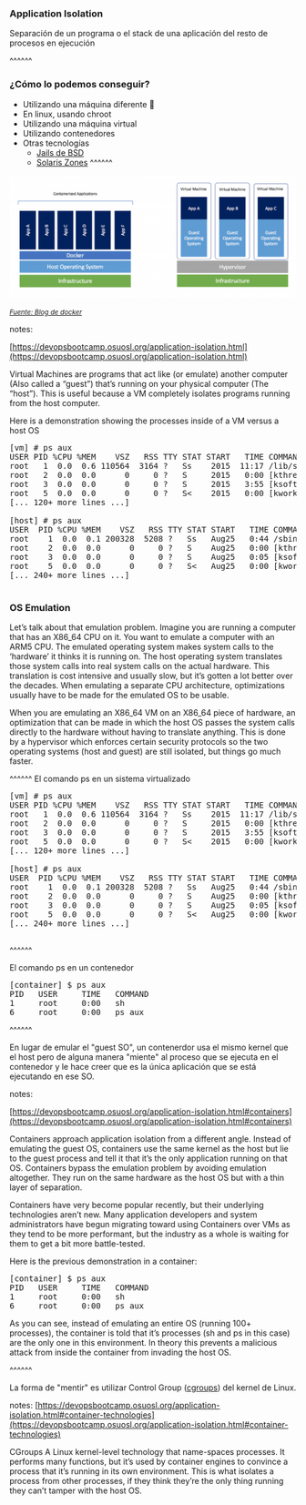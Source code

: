 ### Application Isolation

Separación de un programa o el stack de una aplicación del resto de procesos en ejecución

^^^^^^

### ¿Cómo lo podemos conseguir?

* Utilizando una máquina diferente &#x1F926; <!-- .element: class="fragment" data-fragment-index="1" -->
* En linux, usando chroot <!-- .element: class="fragment" data-fragment-index="2" -->
* Utilizando una máquina virtual <!-- .element: class="fragment" data-fragment-index="3" -->
* Utilizando contenedores <!-- .element: class="fragment" data-fragment-index="4" -->
* Otras tecnologías <!-- .element: class="fragment" data-fragment-index="5" -->
  * [Jails de BSD](https://www.freebsd.org/doc/handbook/jails.html) <!-- .element: class="fragment" data-fragment-index="5" -->
  * [Solaris Zones](https://docs.oracle.com/cd/E37929_01/html/E36580/zonesoverview.html)<!-- .element: class="fragment" data-fragment-index="6" -->
^^^^^^

![Containers vs Virtual Machines](images/containers_vs_virtual_machines.png)<!-- .element: class="plain" -->

<small>[_Fuente: Blog de docker_](https://blog.docker.com/2018/08/containers-replacing-virtual-machines/)</small>

notes:

[https://devopsbootcamp.osuosl.org/application-isolation.html](https://devopsbootcamp.osuosl.org/application-isolation.html)

Virtual Machines are programs that act like (or emulate) another computer (Also called a “guest”) that’s running on your physical computer (The “host”). This is useful because a VM completely isolates programs running from the host computer.

Here is a demonstration showing the processes inside of a VM versus a host OS

<pre>
[vm] # ps aux
USER PID %CPU %MEM    VSZ   RSS TTY STAT START   TIME COMMAND
root   1  0.0  0.6 110564  3164 ?   Ss    2015  11:17 /lib/systemd/systemd --system --deserialize 15
root   2  0.0  0.0      0     0 ?   S     2015   0:00 [kthreadd]
root   3  0.0  0.0      0     0 ?   S     2015   3:55 [ksoftirqd/0]
root   5  0.0  0.0      0     0 ?   S<    2015   0:00 [kworker/0:0H]
[... 120+ more lines ...]

[host] # ps aux
USER  PID %CPU %MEM    VSZ   RSS TTY STAT START   TIME COMMAND
root    1  0.0  0.1 200328  5208 ?   Ss   Aug25   0:44 /sbin/init
root    2  0.0  0.0      0     0 ?   S    Aug25   0:00 [kthreadd]
root    3  0.0  0.0      0     0 ?   S    Aug25   0:05 [ksoftirqd/0]
root    5  0.0  0.0      0     0 ?   S<   Aug25   0:00 [kworker/0:0H]
[... 240+ more lines ...]

</pre>
 
### OS Emulation

Let’s talk about that emulation problem. Imagine you are running a computer that has an X86_64 CPU on it. You want to emulate a computer with an ARM5 CPU. The emulated operating system makes system calls to the ‘hardware’ it thinks it is running on. The host operating system translates those system calls into real system calls on the actual hardware. This translation is cost intensive and usually slow, but it’s gotten a lot better over the decades. When emulating a separate CPU architecture, optimizations usually have to be made for the emulated OS to be usable.

When you are emulating an X86_64 VM on an X86_64 piece of hardware, an optimization that can be made in which the host OS passes the system calls directly to the hardware without having to translate anything. This is done by a hypervisor which enforces certain security protocols so the two operating systems (host and guest) are still isolated, but things go much faster.


^^^^^^
El comando ps en un sistema virtualizado

<pre>
[vm] # ps aux
USER PID %CPU %MEM    VSZ   RSS TTY STAT START   TIME COMMAND
root   1  0.0  0.6 110564  3164 ?   Ss    2015  11:17 /lib/systemd/systemd --system --deserialize 15
root   2  0.0  0.0      0     0 ?   S     2015   0:00 [kthreadd]
root   3  0.0  0.0      0     0 ?   S     2015   3:55 [ksoftirqd/0]
root   5  0.0  0.0      0     0 ?   S<    2015   0:00 [kworker/0:0H]
[... 120+ more lines ...]

[host] # ps aux
USER  PID %CPU %MEM    VSZ   RSS TTY STAT START   TIME COMMAND
root    1  0.0  0.1 200328  5208 ?   Ss   Aug25   0:44 /sbin/init
root    2  0.0  0.0      0     0 ?   S    Aug25   0:00 [kthreadd]
root    3  0.0  0.0      0     0 ?   S    Aug25   0:05 [ksoftirqd/0]
root    5  0.0  0.0      0     0 ?   S<   Aug25   0:00 [kworker/0:0H]
[... 240+ more lines ...]

</pre>


^^^^^^

El comando ps en un contenedor

<pre>
[container] $ ps aux
PID   USER     TIME   COMMAND
1     root     0:00   sh
6     root     0:00   ps aux
</pre>

^^^^^^

En lugar de emular el "guest SO", un contenerdor usa el mismo kernel que el host pero de 
alguna manera "miente" al proceso que se ejecuta en el contenedor y le hace creer que es la 
única aplicación que se está ejecutando en ese SO.

notes:

[https://devopsbootcamp.osuosl.org/application-isolation.html#containers](https://devopsbootcamp.osuosl.org/application-isolation.html#containers)

Containers approach application isolation from a different angle. Instead of emulating the guest OS, containers use the same kernel as the host but lie to the guest process and tell it that it’s the only application running on that OS. Containers bypass the emulation problem by avoiding emulation altogether. They run on the same hardware as the host OS but with a thin layer of separation.

Containers have very become popular recently, but their underlying technologies aren’t new. Many application developers and system administrators have begun migrating toward using Containers over VMs as they tend to be more performant, but the industry as a whole is waiting for them to get a bit more battle-tested.

Here is the previous demonstration in a container:

<pre>
[container] $ ps aux
PID   USER     TIME   COMMAND
1     root     0:00   sh
6     root     0:00   ps aux
</pre>

As you can see, instead of emulating an entire OS (running 100+ processes), the container is told that it’s processes (sh and ps in this case) are the only one in this environment. In theory this prevents a malicious attack from inside the container from invading the host OS.

^^^^^^

La forma de "mentir" es utilizar Control Group ([cgroups](https://access.redhat.com/documentation/en-us/red_hat_enterprise_linux/7/html/resource_management_guide/index)) del kernel de Linux.

notes:
[https://devopsbootcamp.osuosl.org/application-isolation.html#container-technologies](https://devopsbootcamp.osuosl.org/application-isolation.html#container-technologies)

CGroups
A Linux kernel-level technology that name-spaces processes. It performs many functions, but it’s used by container engines to convince a process that it’s running in its own environment. This is what isolates a process from other processes, if they think they’re the only thing running they can’t tamper with the host OS.

